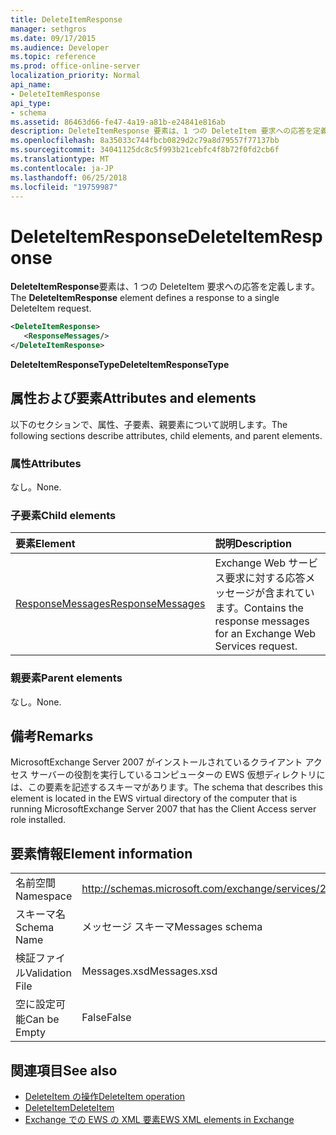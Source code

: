 ```yaml
---
title: DeleteItemResponse
manager: sethgros
ms.date: 09/17/2015
ms.audience: Developer
ms.topic: reference
ms.prod: office-online-server
localization_priority: Normal
api_name:
- DeleteItemResponse
api_type:
- schema
ms.assetid: 86463d66-fe47-4a19-a81b-e24841e816ab
description: DeleteItemResponse 要素は、1 つの DeleteItem 要求への応答を定義します。
ms.openlocfilehash: 8a35033c744fbcb0829d2c79a8d79557f77137bb
ms.sourcegitcommit: 34041125dc8c5f993b21cebfc4f8b72f0fd2cb6f
ms.translationtype: MT
ms.contentlocale: ja-JP
ms.lasthandoff: 06/25/2018
ms.locfileid: "19759987"
---
```

# <a name="deleteitemresponse"></a><span data-ttu-id="dc073-103">DeleteItemResponse</span><span class="sxs-lookup"><span data-stu-id="dc073-103">DeleteItemResponse</span></span>

<span data-ttu-id="dc073-104">**DeleteItemResponse**要素は、1 つの DeleteItem 要求への応答を定義します。</span><span class="sxs-lookup"><span data-stu-id="dc073-104">The **DeleteItemResponse** element defines a response to a single DeleteItem request.</span></span> 
  
```xml
<DeleteItemResponse>
   <ResponseMessages/>
</DeleteItemResponse>
```

 <span data-ttu-id="dc073-105">**DeleteItemResponseType**</span><span class="sxs-lookup"><span data-stu-id="dc073-105">**DeleteItemResponseType**</span></span>
## <a name="attributes-and-elements"></a><span data-ttu-id="dc073-106">属性および要素</span><span class="sxs-lookup"><span data-stu-id="dc073-106">Attributes and elements</span></span>

<span data-ttu-id="dc073-107">以下のセクションで、属性、子要素、親要素について説明します。</span><span class="sxs-lookup"><span data-stu-id="dc073-107">The following sections describe attributes, child elements, and parent elements.</span></span>
  
### <a name="attributes"></a><span data-ttu-id="dc073-108">属性</span><span class="sxs-lookup"><span data-stu-id="dc073-108">Attributes</span></span>

<span data-ttu-id="dc073-109">なし。</span><span class="sxs-lookup"><span data-stu-id="dc073-109">None.</span></span>
  
### <a name="child-elements"></a><span data-ttu-id="dc073-110">子要素</span><span class="sxs-lookup"><span data-stu-id="dc073-110">Child elements</span></span>

|<span data-ttu-id="dc073-111">**要素**</span><span class="sxs-lookup"><span data-stu-id="dc073-111">**Element**</span></span>|<span data-ttu-id="dc073-112">**説明**</span><span class="sxs-lookup"><span data-stu-id="dc073-112">**Description**</span></span>|
|:-----|:-----|
|[<span data-ttu-id="dc073-113">ResponseMessages</span><span class="sxs-lookup"><span data-stu-id="dc073-113">ResponseMessages</span></span>](responsemessages.md) <br/> |<span data-ttu-id="dc073-114">Exchange Web サービス要求に対する応答メッセージが含まれています。</span><span class="sxs-lookup"><span data-stu-id="dc073-114">Contains the response messages for an Exchange Web Services request.</span></span>  <br/> |
   
### <a name="parent-elements"></a><span data-ttu-id="dc073-115">親要素</span><span class="sxs-lookup"><span data-stu-id="dc073-115">Parent elements</span></span>

<span data-ttu-id="dc073-116">なし。</span><span class="sxs-lookup"><span data-stu-id="dc073-116">None.</span></span>
  
## <a name="remarks"></a><span data-ttu-id="dc073-117">備考</span><span class="sxs-lookup"><span data-stu-id="dc073-117">Remarks</span></span>

<span data-ttu-id="dc073-118">MicrosoftExchange Server 2007 がインストールされているクライアント アクセス サーバーの役割を実行しているコンピューターの EWS 仮想ディレクトリには、この要素を記述するスキーマがあります。</span><span class="sxs-lookup"><span data-stu-id="dc073-118">The schema that describes this element is located in the EWS virtual directory of the computer that is running MicrosoftExchange Server 2007 that has the Client Access server role installed.</span></span>
  
## <a name="element-information"></a><span data-ttu-id="dc073-119">要素情報</span><span class="sxs-lookup"><span data-stu-id="dc073-119">Element information</span></span>

|||
|:-----|:-----|
|<span data-ttu-id="dc073-120">名前空間</span><span class="sxs-lookup"><span data-stu-id="dc073-120">Namespace</span></span>  <br/> |http://schemas.microsoft.com/exchange/services/2006/messages  <br/> |
|<span data-ttu-id="dc073-121">スキーマ名</span><span class="sxs-lookup"><span data-stu-id="dc073-121">Schema Name</span></span>  <br/> |<span data-ttu-id="dc073-122">メッセージ スキーマ</span><span class="sxs-lookup"><span data-stu-id="dc073-122">Messages schema</span></span>  <br/> |
|<span data-ttu-id="dc073-123">検証ファイル</span><span class="sxs-lookup"><span data-stu-id="dc073-123">Validation File</span></span>  <br/> |<span data-ttu-id="dc073-124">Messages.xsd</span><span class="sxs-lookup"><span data-stu-id="dc073-124">Messages.xsd</span></span>  <br/> |
|<span data-ttu-id="dc073-125">空に設定可能</span><span class="sxs-lookup"><span data-stu-id="dc073-125">Can be Empty</span></span>  <br/> |<span data-ttu-id="dc073-126">False</span><span class="sxs-lookup"><span data-stu-id="dc073-126">False</span></span>  <br/> |
   
## <a name="see-also"></a><span data-ttu-id="dc073-127">関連項目</span><span class="sxs-lookup"><span data-stu-id="dc073-127">See also</span></span>

- [<span data-ttu-id="dc073-128">DeleteItem の操作</span><span class="sxs-lookup"><span data-stu-id="dc073-128">DeleteItem operation</span></span>](deleteitem-operation.md)  
- [<span data-ttu-id="dc073-129">DeleteItem</span><span class="sxs-lookup"><span data-stu-id="dc073-129">DeleteItem</span></span>](deleteitem.md)
- [<span data-ttu-id="dc073-130">Exchange での EWS の XML 要素</span><span class="sxs-lookup"><span data-stu-id="dc073-130">EWS XML elements in Exchange</span></span>](ews-xml-elements-in-exchange.md)

